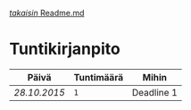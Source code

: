 [*takaisin* Readme.md](/)

# Tuntikirjanpito
Päivä | Tuntimäärä | Mihin
--- | --- | ---
*28.10.2015* | `1` | Deadline 1
